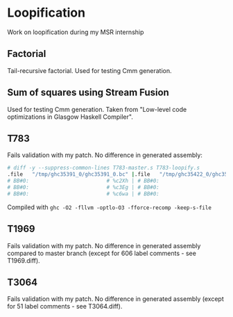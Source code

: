 Loopification
=============

Work on loopification during my MSR internship

## Factorial

Tail-recursive factorial. Used for testing Cmm generation.

## Sum of squares using Stream Fusion

Used for testing Cmm generation. Taken from "Low-level code optimizations in
Glasgow Haskell Compiler".

## T783

Fails validation with my patch. No difference in generated assembly:

```bash
# diff -y --suppress-common-lines T783-master.s T783-loopify.s
.file   "/tmp/ghc35391_0/ghc35391_0.bc" |.file   "/tmp/ghc35422_0/ghc35422_0.bc"
# BB#0:                         # %c2Xh | # BB#0:                       # %c2Xj
# BB#0:                         # %c3Eg | # BB#0:                       # %c3Mq
# BB#0:                         # %c6wa | # BB#0:                       # %c6wl
```

Compiled with `ghc -O2 -fllvm -optlo-O3 -fforce-recomp -keep-s-file`

## T1969

Fails validation with my patch. No difference in generated assembly compared to
master branch (except for 606 label comments - see T1969.diff).

## T3064

Fails validation with my patch. No difference in generated assembly
(except for 51 label comments - see T3064.diff).
